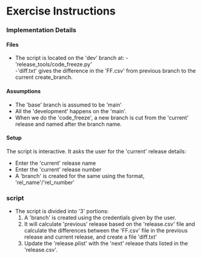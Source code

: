 # Exercise Instructions

### Implementation Details

#### Files
- The script is located on the 'dev' branch at:
  -'release_tools/code_freeze.py'  
  -'diff.txt' gives the difference in the 'FF.csv' from previous branch to the current create_branch.

#### Assumptions
- The 'base' branch is assumed to be 'main'
- All the 'development' happens on the 'main'.
- When we do the 'code_freeze', a new branch is cut from the 'current' release and named after the branch name.

#### Setup
The script is interactive. It asks the user for the 'current' release details:
- Enter the 'current' release name
- Enter the 'current' release number
- A 'branch' is created for the same using the format, 'rel_name'/'rel_number'

### script
- The script is divided into '3' portions:
  1. A 'branch' is created using the credentials given by the user.
  2. It will calculate 'previous' release based on the 'release.csv' file and calculate the differences between the 'FF.csv'
  file in the previous release and current release, and create a file 'diff.txt'
  3. Update the 'release.plist' with the 'next' release thats listed in the 'release.csv'.
